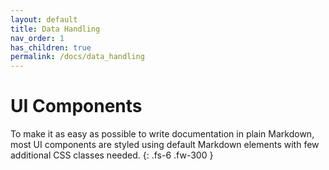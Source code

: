 ```yaml
---
layout: default
title: Data Handling
nav_order: 1
has_children: true
permalink: /docs/data_handling
---
```


# UI Components

To make it as easy as possible to write documentation in plain Markdown, most UI components are styled using default Markdown elements with few additional CSS classes needed.
{: .fs-6 .fw-300 }